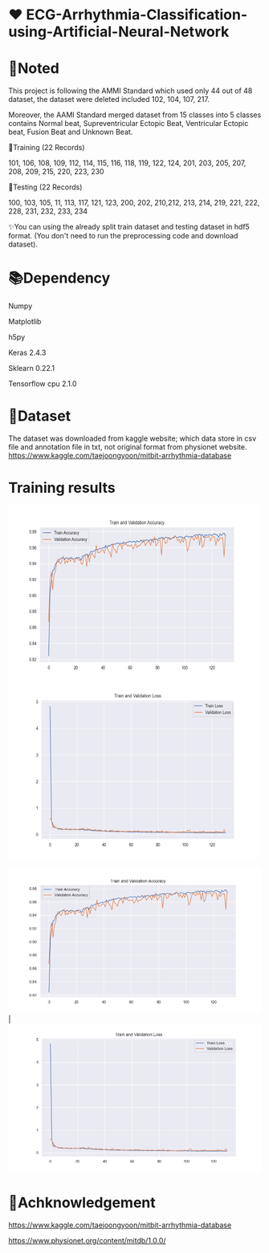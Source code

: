 # ❤️ ECG-Arrhythmia-Classification-using-Artificial-Neural-Network

# 📝Noted

This project is following the AMMI Standard which used only 44 out of 48 dataset, the dataset were deleted included 102, 104, 107, 217.

Moreover, the AAMI Standard merged dataset from 15 classes into 5 classes contains Normal beat, Supreventricular Ectopic Beat, Ventricular Ectopic beat, Fusion Beat and Unknown Beat.

📘Training (22 Records)

101, 106, 108, 109, 112, 114, 115, 116, 118, 119, 122, 124, 201, 203, 205, 207, 208, 209, 215, 220, 223, 230

📘Testing (22 Records) 

100, 103, 105, 11, 113, 117, 121, 123, 200, 202, 210,212, 213, 214, 219, 221, 222, 228, 231, 232, 233, 234

✨You can using the already split train dataset and testing dataset in hdf5 format. (You don't need to run the preprocessing code and download dataset).

# 📚Dependency

Numpy

Matplotlib

h5py

Keras 2.4.3

Sklearn 0.22.1 

Tensorflow cpu 2.1.0

# 💾Dataset
The dataset was downloaded from kaggle website; which data store in csv file and annotation file in txt, not original format from physionet website.
https://www.kaggle.com/taejoongyoon/mitbit-arrhythmia-database

# Training results
<img src="https://github.com/Cly1st/ECG-Arrhythmia-Classification-using-Artificial-Neural-Network/blob/master/Images/Accuracy.png" width=500 height= 350>
<img src="https://github.com/Cly1st/ECG-Arrhythmia-Classification-using-Artificial-Neural-Network/blob/master/Images/Losses.png" width=500 height= 350>

![alt text](https://github.com/Cly1st/ECG-Arrhythmia-Classification-using-Artificial-Neural-Network/blob/master/Images/Accuracy.png) |
![alt text](https://github.com/Cly1st/ECG-Arrhythmia-Classification-using-Artificial-Neural-Network/blob/master/Images/Losses.png)

# 💌Achknowledgement

https://www.kaggle.com/taejoongyoon/mitbit-arrhythmia-database 

https://www.physionet.org/content/mitdb/1.0.0/
